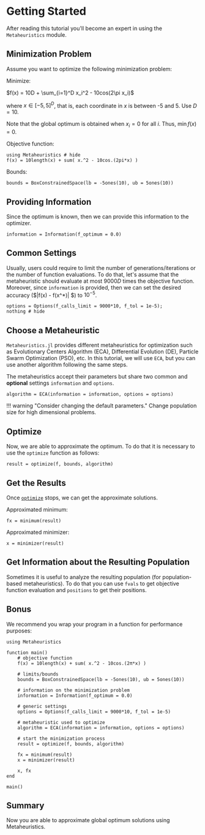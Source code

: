 # Getting Started

After reading this tutorial you'll become an expert in using the `Metaheuristics` module.

## Minimization Problem

Assume you want to optimize the following minimization problem:

Minimize:

$f(x) = 10D + \sum_{i=1}^D x_i^2 - 10cos(2\pi x_i)$

where $x\in [-5, 5]^D$, that is, each coordinate in $x$ is between -5 and 5. Use $D=10$.

Note that the global optimum is obtained when $x_i = 0$ for all $i$. Thus, $\min f(x) = 0$.

Objective function:

```@example julia
using Metaheuristics # hide
f(x) = 10length(x) + sum( x.^2 - 10cos.(2pi*x) )
```

Bounds:

```@example julia
bounds = BoxConstrainedSpace(lb = -5ones(10), ub = 5ones(10))
```

## Providing Information

Since the optimum is known, then we can provide this information to the optimizer.

```@example julia
information = Information(f_optimum = 0.0)
```

## Common Settings

Usually, users could require to limit the number of generations/iterations or the number
of function evaluations. To do that, let's assume that the metaheuristic should evaluate at most
$9000D$ times the objective function. Moreover, since `information` is provided, then we
can set the desired accuracy ($|f(x) - f(x^*)| $) to $10^{-5}$.

```@example julia
options = Options(f_calls_limit = 9000*10, f_tol = 1e-5);
nothing # hide
```

## Choose a Metaheuristic

`Metaheuristics.jl` provides different metaheuristics for optimization such as
Evolutionary Centers Algorithm (ECA), Differential Evolution (DE), Particle Swarm
Optimization (PSO), etc. In this tutorial, we will use `ECA`, but you can use another
algorithm following the same steps.

The metaheuristics accept their parameters but share two common and **optional** settings
`information` and `options`.

```@example julia
algorithm = ECA(information = information, options = options)
```

!!! warning "Consider changing the default parameters."
    Change population size for high dimensional problems.

## Optimize

Now, we are able to approximate the optimum. To do that it is necessary to use the `optimize`
function as follows:

```@example julia
result = optimize(f, bounds, algorithm)
```

## Get the Results

Once [`optimize`](@ref) stops, we can get the approximate solutions.

Approximated minimum:

```@example julia
fx = minimum(result)
```

Approximated minimizer:

```@example julia
x = minimizer(result)
```

## Get Information about the Resulting Population

Sometimes it is useful to analyze the resulting population (for population-based metaheuristics).
To do that you can use `fvals` to get objective function evaluation and `positions` to
get their positions.

## Bonus

We recommend you wrap your program in a function for performance purposes:

```@example julia
using Metaheuristics

function main()
    # objective function
    f(x) = 10length(x) + sum( x.^2 - 10cos.(2π*x) )
    
    # limits/bounds
    bounds = BoxConstrainedSpace(lb = -5ones(10), ub = 5ones(10))
    
    # information on the minimization problem
    information = Information(f_optimum = 0.0)

    # generic settings
    options = Options(f_calls_limit = 9000*10, f_tol = 1e-5)
    
    # metaheuristic used to optimize
    algorithm = ECA(information = information, options = options)

    # start the minimization process
    result = optimize(f, bounds, algorithm)

    fx = minimum(result)
    x = minimizer(result)

    x, fx
end

main()
```

## Summary

Now you are able to approximate global optimum solutions using Metaheuristics.
